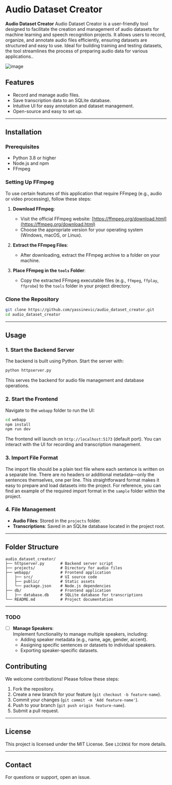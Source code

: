 
# Audio Dataset Creator

**Audio Dataset Creator** Audio Dataset Creator is a user-friendly tool designed to facilitate the creation and management of audio datasets for machine learning and speech recognition projects. It allows users to record, organize, and annotate audio files efficiently, ensuring datasets are structured and easy to use. Ideal for building training and testing datasets, the tool streamlines the process of preparing audio data for various applications..


![image](https://github.com/user-attachments/assets/7fcd55ce-4ae7-443c-bfa3-e268f5f5b8bd)


## Features

- Record and manage audio files.
- Save transcription data to an SQLite database.
- Intuitive UI for easy annotation and dataset management.
- Open-source and easy to set up.

---

## Installation

### Prerequisites
- Python 3.8 or higher
- Node.js and npm
- FFmpeg

### Setting Up FFmpeg

To use certain features of this application that require FFmpeg (e.g., audio or video processing), follow these steps:

1. **Download FFmpeg**:
   - Visit the official FFmpeg website: [https://ffmpeg.org/download.html](https://ffmpeg.org/download.html)
   - Choose the appropriate version for your operating system (Windows, macOS, or Linux).

2. **Extract the FFmpeg Files**:
   - After downloading, extract the FFmpeg archive to a folder on your machine.

3. **Place FFmpeg in the `tools` Folder**:
   - Copy the extracted FFmpeg executable files (e.g., `ffmpeg`, `ffplay`, `ffprobe`) to the `tools` folder in your project directory.


### Clone the Repository
```bash
git clone https://github.com/yassinevic/audio_dataset_creator.git
cd audio_dataset_creator
```

---

## Usage

### 1. Start the Backend Server
The backend is built using Python. Start the server with:
```bash
python httpserver.py
```

This serves the backend for audio file management and database operations.

### 2. Start the Frontend
Navigate to the `webapp` folder to run the UI:
```bash
cd webapp
npm install
npm run dev
```

The frontend will launch on `http://localhost:5173` (default port). You can interact with the UI for recording and transcription management.

### 3. Import File Format

The import file should be a plain text file where each sentence is written on a separate line. There are no headers or additional metadata—only the sentences themselves, one per line. This straightforward format makes it easy to prepare and load datasets into the project. For reference, you can find an example of the required import format in the `sample` folder within the project.

### 4. File Management
- **Audio Files**: Stored in the `projects` folder.
- **Transcriptions**: Saved in an SQLite database located in the project root.

---

## Folder Structure

```plaintext
audio_dataset_creator/
├── httpserver.py       # Backend server script
├── projects/           # Directory for audio files
├── webapp/             # Frontend application
│   ├── src/            # UI source code
│   ├── public/         # Static assets
│   └── package.json    # Node.js dependencies
├── db/             	# Frontend application
│   ├── database.db     # SQLite database for transcriptions  
└── README.md           # Project documentation
```

---

### TODO

- [ ] **Manage Speakers**:  
  Implement functionality to manage multiple speakers, including:
  - Adding speaker metadata (e.g., name, age, gender, accent).
  - Assigning specific sentences or datasets to individual speakers.
  - Exporting speaker-specific datasets.

    
## Contributing

We welcome contributions! Please follow these steps:
1. Fork the repository.
2. Create a new branch for your feature (`git checkout -b feature-name`).
3. Commit your changes (`git commit -m 'Add feature-name'`).
4. Push to your branch (`git push origin feature-name`).
5. Submit a pull request.

---

## License

This project is licensed under the MIT License. See `LICENSE` for more details.

---

## Contact

For questions or support, open an issue.
